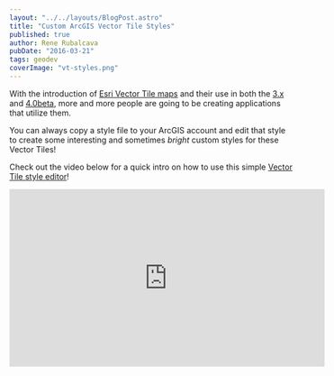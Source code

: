 ```yaml
---
layout: "../../layouts/BlogPost.astro"
title: "Custom ArcGIS Vector Tile Styles"
published: true
author: Rene Rubalcava
pubDate: "2016-03-21"
tags: geodev
coverImage: "vt-styles.png"
---
```


With the introduction of [Esri Vector Tile maps](http://www.arcgis.com/home/group.html?id=30de8da907d240a0bccd5ad3ff25ef4a&focus=layers) and their use in both the [3.x](https://developers.arcgis.com/javascript/) and [4.0beta](https://developers.arcgis.com/javascript/beta/), more and more people are going to be creating applications that utilize them.

You can always copy a style file to your ArcGIS account and edit that style to create some interesting and sometimes _bright_ custom styles for these Vector Tiles!

Check out the video below for a quick intro on how to use this simple [Vector Tile style editor](https://github.com/Esri/arcgis-vectortile-style-editor/)!

<iframe width="560" height="315" src="https://www.youtube.com/embed/hqWYtVJRqZc" frameborder="0" allowfullscreen></iframe>
